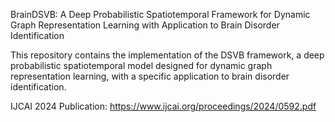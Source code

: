 BrainDSVB: A Deep Probabilistic Spatiotemporal Framework for Dynamic Graph Representation Learning with Application to Brain Disorder Identification

This repository contains the implementation of the DSVB framework, a deep probabilistic spatiotemporal model designed for dynamic graph representation learning, with a specific application to brain disorder identification.

IJCAI 2024 Publication: https://www.ijcai.org/proceedings/2024/0592.pdf
